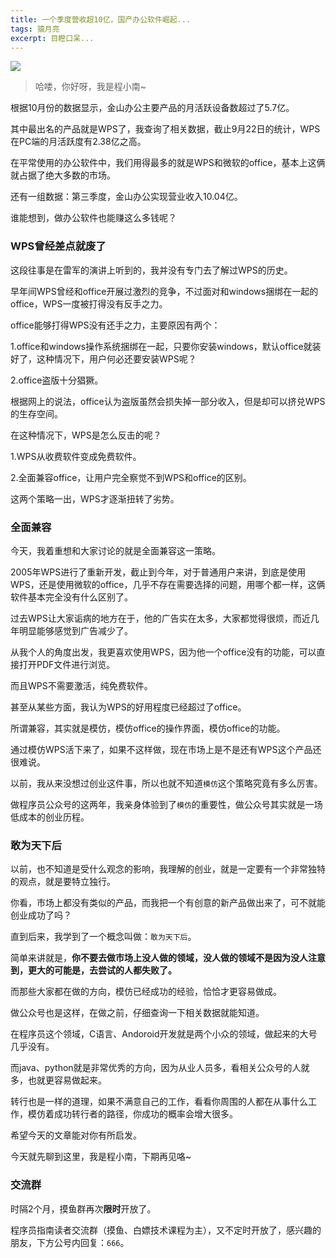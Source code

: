 ```yaml
---
title: 一个季度营收超10亿，国产办公软件崛起...
tags: 猿月亮
excerpt: 目瞪口呆...
---
```

![](https://navtool.gitee.io/blog/assets/imgs/20221026/sp20221031_221400_751.png)

> 哈喽，你好呀，我是程小南~

根据10月份的数据显示，金山办公主要产品的月活跃设备数超过了5.7亿。

其中最出名的产品就是WPS了，我查询了相关数据，截止9月22日的统计，WPS在PC端的月活跃度有2.38亿之高。

在平常使用的办公软件中，我们用得最多的就是WPS和微软的office，基本上这俩就占据了绝大多数的市场。

还有一组数据：第三季度，金山办公实现营业收入10.04亿。

谁能想到，做办公软件也能赚这么多钱呢？

### WPS曾经差点就废了

这段往事是在雷军的演讲上听到的，我并没有专门去了解过WPS的历史。

早年间WPS曾经和office开展过激烈的竞争，不过面对和windows捆绑在一起的office，WPS一度被打得没有反手之力。

office能够打得WPS没有还手之力，主要原因有两个：

1.office和windows操作系统捆绑在一起，只要你安装windows，默认office就装好了，这种情况下，用户何必还要安装WPS呢？

2.office盗版十分猖獗。

根据网上的说法，office认为盗版虽然会损失掉一部分收入，但是却可以挤兑WPS的生存空间。

在这种情况下，WPS是怎么反击的呢？

1.WPS从收费软件变成免费软件。

2.全面兼容office，让用户完全察觉不到WPS和office的区别。

这两个策略一出，WPS才逐渐扭转了劣势。

### 全面兼容

今天，我着重想和大家讨论的就是全面兼容这一策略。

2005年WPS进行了重新开发，截止到今年，对于普通用户来讲，到底是使用WPS，还是使用微软的office，几乎不存在需要选择的问题，用哪个都一样，这俩软件基本完全没有什么区别了。

过去WPS让大家诟病的地方在于，他的广告实在太多，大家都觉得很烦，而近几年明显能够感觉到广告减少了。

从我个人的角度出发，我更喜欢使用WPS，因为他一个office没有的功能，可以直接打开PDF文件进行浏览。

而且WPS不需要激活，纯免费软件。

甚至从某些方面，我认为WPS的好用程度已经超过了office。

所谓兼容，其实就是模仿，模仿office的操作界面，模仿office的功能。

通过模仿WPS活下来了，如果不这样做，现在市场上是不是还有WPS这个产品还很难说。

以前，我从来没想过创业这件事，所以也就不知道`模仿`这个策略究竟有多么厉害。

做程序员公众号的这两年，我亲身体验到了`模仿`的重要性，做公众号其实就是一场低成本的创业历程。

### 敢为天下后

以前，也不知道是受什么观念的影响，我理解的创业，就是一定要有一个非常独特的观点，就是要特立独行。

你看，市场上都没有类似的产品，而我把一个有创意的新产品做出来了，可不就能创业成功了吗？

直到后来，我学到了一个概念叫做：`敢为天下后`。

简单来讲就是，**你不要去做市场上没人做的领域，没人做的领域不是因为没人注意到，更大的可能是，去尝试的人都失败了。**

而那些大家都在做的方向，模仿已经成功的经验，恰恰才更容易做成。

做公众号也是这样，在做之前，仔细查询一下相关数据就能知道。

在程序员这个领域，C语言、Andoroid开发就是两个小众的领域，做起来的大号几乎没有。

而java、python就是非常优秀的方向，因为从业人员多，看相关公众号的人就多，也就更容易做起来。

转行也是一样的道理，如果不满意自己的工作，看看你周围的人都在从事什么工作，模仿着成功转行者的路径，你成功的概率会增大很多。

希望今天的文章能对你有所启发。

今天就先聊到这里，我是程小南，下期再见咯~

### 交流群

时隔2个月，摸鱼群再次**限时**开放了。

程序员指南读者交流群（摸鱼、白嫖技术课程为主），又不定时开放了，感兴趣的朋友，下方公号内回复：`666`。













